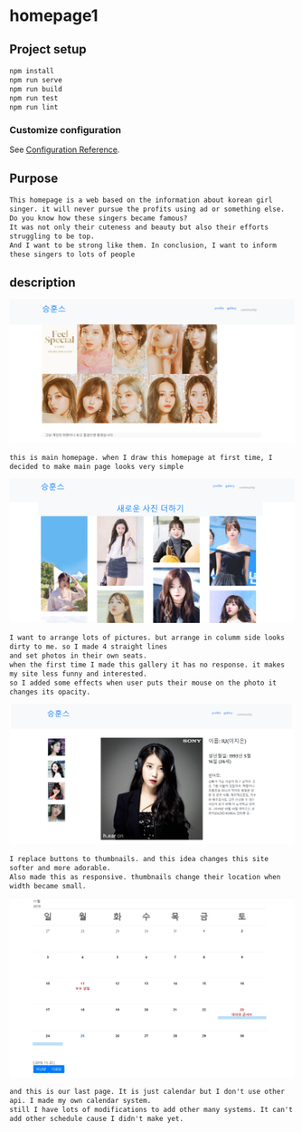 # homepage1

## Project setup
```
npm install
npm run serve
npm run build
npm run test
npm run lint
```

### Customize configuration
See [Configuration Reference](https://cli.vuejs.org/config/).

## Purpose
```
This homepage is a web based on the information about korean girl singer. it will never pursue the profits using ad or something else. 
Do you know how these singers became famous? 
It was not only their cuteness and beauty but also their efforts struggling to be top.
And I want to be strong like them. In conclusion, I want to inform these singers to lots of people
```

## description

![main0](/src/assets/img/screenShot/mian0.PNG)
```
this is main homepage. when I draw this homepage at first time, I decided to make main page looks very simple

```

![gallery0](/src/assets/img/screenShot/gallery0.PNG)
```
I want to arrange lots of pictures. but arrange in columm side looks dirty to me. so I made 4 straight lines 
and set photos in their own seats. 
when the first time I made this gallery it has no response. it makes my site less funny and interested. 
so I added some effects when user puts their mouse on the photo it changes its opacity.

```
![profile0](/src/assets/img/screenShot/profile0.PNG)
```
I replace buttons to thumbnails. and this idea changes this site softer and more adorable.
Also made this as responsive. thumbnails change their location when width became small.

```
![calendar0](/src/assets/img/screenShot/calendar0.JPG)
```
and this is our last page. It is just calendar but I don't use other api. I made my own calendar system.
still I have lots of modifications to add other many systems. It can't add other schedule cause I didn't make yet. 

```
